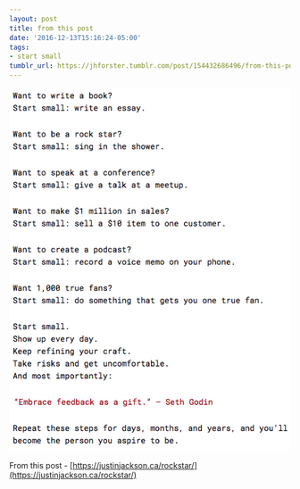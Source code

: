 ```yaml
---
layout: post
title: from this post
date: '2016-12-13T15:16:24-05:00'
tags:
- start small
tumblr_url: https://jhforster.tumblr.com/post/154432686496/from-this-post
---
```

 ![](/tumblr_files/tumblr_oi54bcNbxp1uxadqoo1_640.png)  

From this post -&nbsp;[https://justinjackson.ca/rockstar/](https://justinjackson.ca/rockstar/)

